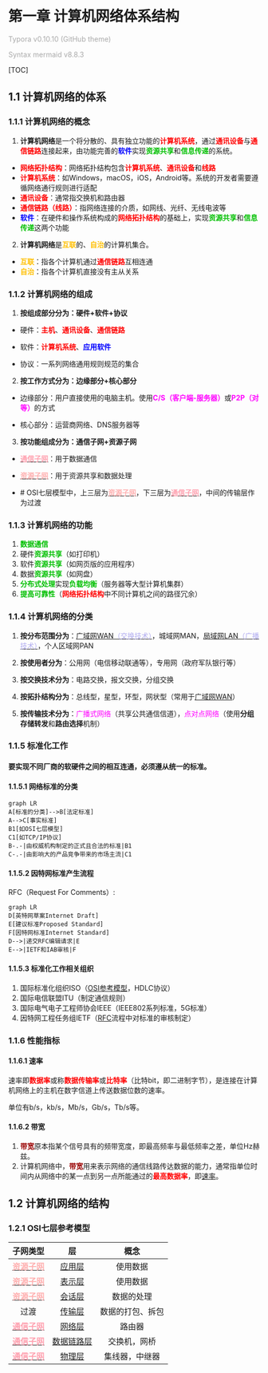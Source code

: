 # 第一章 计算机网络体系结构

<font color=#AAAAAA>Typora v0.10.10 (GitHub theme)</font>

<font color=#AAAAAA>Syntax mermaid v8.8.3</font>

[TOC]

## 1.1 计算机网络的体系

### 1.1.1 计算机网络的概念

1. **计算机网络**是一个将分散的、具有独立功能的<font color=red>**计算机系统**</font>，通过<font color=red>**通讯设备**</font>与<font color=red>**通信链路**</font>连接起来，由功能完善的<font color=blue>**软件**</font>实现<font color=#00BF>**资源共享**</font>和<font color=#00BF>**信息传递**</font>的系统。

- <font color=red>**网络拓扑结构**</font>：网络拓扑结构包含<font color=red>**计算机系统**</font>、<font color=red>**通讯设备**</font>和<font color=red>**线路**</font>
- <font color=red>**计算机系统**</font>：如Windows，macOS，iOS，Android等。系统的开发者需要遵循网络通行规则进行适配
- <font color=red>**通讯设备**</font>：通常指交换机和路由器
- <font color=red>**通信链路（线路）**</font>：指网络连接的介质，如网线、光纤、无线电波等
- <font color=blue>**软件**</font>：在硬件和操作系统构成的<font color=red>**网络拓扑结构**</font>的基础上，实现<font color=#00BF>**资源共享**</font>和<font color=#00BF>**信息传递**</font>这两个功能

2. **计算机网络**是<font color=#FFBF>**互联**</font>的、<font color=#FFBF>**自治**</font>的计算机集合。

- <font color=#FFBF>**互联**</font>：指各个计算机通过<font color=red>**通信链路**</font>互相连通
- <font color=#FFBF>**自治**</font>：指各个计算机直接没有主从关系

### 1.1.2 计算机网络的组成

1. **按组成部分分为：硬件+软件+协议**

- 硬件：<font color=red>**主机**</font>、<font color=red>**通讯设备**</font>、<font color=red>**通信链路**</font>

- 软件：<font color=red>**计算机系统**</font>、<font color=blue>**应用软件**</font>

- 协议：一系列网络通用规则规范的集合


2. **按工作方式分为：边缘部分+核心部分**

- 边缘部分：用户直接使用的电脑主机。使用<font color=#FF00FF>**C/S（客户端-服务器）**</font>或<font color=#FF00FF>**P2P（对等）**</font>的方式

- 核心部分：运营商网络、DNS服务器等


3. **按功能组成分为：通信子网+资源子网**

- [<font color=#FFA0AF>**通信子网**</font>](#通信子网)：用于数据通信

- [<font color=#FFAFAF>**资源子网**</font>](资源子网)：用于资源共享和数据处理
- \# OSI七层模型中，上三层为[<font color=#FFAFAF>**资源子网**</font>](资源子网)，下三层为[<font color=#FFA0AF>**通信子网**</font>](#通信子网)，中间的传输层作为过渡


### 1.1.3 计算机网络的功能

1. <font color=#00BF>**数据通信**</font>
2. 硬件<font color=#00BF>**资源共享**</font>（如打印机）
3. 软件<font color=#00BF>**资源共享**</font>（如网页版的应用程序）
4. 数据<font color=#00BF>**资源共享**</font>（如网盘）
5. <font color=#00BF>**分布式处理**</font>实现<font color=#00BF>**负载均衡**</font>（服务器等大型计算机集群）
6. <font color=#00BF>**提高可靠性**</font>（<font color=red>**网络拓扑结构**</font>中不同计算机之间的路径冗余）

### 1.1.4 计算机网络的分类

1. **按分布范围分为**：<u>广域网WAN<font color=#AFAAF>（交换技术）</font></u>，城域网MAN，<u>局域网LAN<font color=#AFAAF>（广播技术）</font></u>，个人区域网PAN

2. **按使用者分为**：公用网（电信移动联通等），专用网（政府军队银行等）

3. **按交换技术分为**：电路交换，报文交换，分组交换

4. **按拓扑结构分为**：总线型，星型，环型，网状型（常用于<u>广域网WAN</u>）

5. **按传输技术分为**：<font color=#FF00FF>广播式网络</font>（共享公共通信信道），<font color=#FF00FF>点对点网络</font>（使用**分组存储转发**和**路由选择**机制）

### 1.1.5 标准化工作

<h4>要实现不同厂商的软硬件之间的相互连通，必须遵从统一的标准。</h4>

#### 1.1.5.1 网络标准的分类

```mermaid
graph LR
A[标准的分类]-->B[法定标准]
A-->C[事实标准]
B1[如OSI七层模型]
C1[如TCP/IP协议]
B-.-|由权威机构制定的正式且合法的标准|B1
C-.-|由影响大的产品竞争带来的市场主流|C1
```
#### 1.1.5.2 因特网标准产生流程

<span id="RFC">RFC（Request For Comments）:</span>

```mermaid
graph LR
D[英特网草案Internet Draft]
E[建议标准Proposed Standard]
F[因特网标准Internet Standard]
D-->|递交RFC编辑请求|E
E-->|IETF和IAB审核|F
```

#### 1.1.5.3 标准化工作相关组织

1. 国际标准化组织ISO（[OSI参考模型](#OSI)，HDLC协议）
2. 国际电信联盟ITU（制定通信规则）
3. 国际电气电子工程师协会IEEE（IEEE802系列标准，5G标准）
4. 因特网工程任务组IETF（[RFC](#RFC)流程中对标准的审核制定）

### 1.1.6 性能指标

#### <span id="速率">1.1.6.1 速率</span>

速率即<font color=red>**数据率**</font>或称<font color=red>**数据传输率**</font>或<font color=red>**比特率**</font>（比特bit，即二进制字节），是连接在计算机网络上的主机在数字信道上传送数据位数的速率。

单位有b/s，kb/s，Mb/s，Gb/s，Tb/s等。

#### 1.1.6.2 带宽

1. <font color=#990000>**带宽**</font>原本指某个信号具有的频带宽度，即最高频率与最低频率之差，单位Hz赫兹。
2. 计算机网络中，<font color=#990000>**带宽**</font>用来表示网络的通信线路传达数据的能力，通常指单位时间内从网络中的某一点到另一点所能通过的<font color=red>**最高数据率**</font>，即[速率](#速率)。

## 1.2 计算机网络的结构

### <span id="OSI">1.2.1 OSI七层参考模型</span>

|                       子网类型                       |            层             |       概念       |
| :--------------------------------------------------: | :-----------------------: | :--------------: |
| [<font color=#FFAFAF>**资源子网**</font>](资源子网)  |     [应用层](#应用层)     |     使用数据     |
| [<font color=#FFAFAF>**资源子网**</font>](资源子网)  |     [表示层](#表示层)     |     使用数据     |
| [<font color=#FFAFAF>**资源子网**</font>](资源子网)  |     [会话层](#会话层)     |    数据的处理    |
|                         过渡                         |     [传输层](#传输层)     | 数据的打包、拆包 |
| [<font color=#FFA0AF>**通信子网**</font>](#通信子网) |     [网络层](#网络层)     |      路由器      |
| [<font color=#FFA0AF>**通信子网**</font>](#通信子网) | [数据链路层](#数据链路层) |   交换机，网桥   |
| [<font color=#FFA0AF>**通信子网**</font>](#通信子网) |     [物理层](#物理层)     |  集线器，中继器  |

